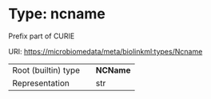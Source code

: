 
# Type: ncname


Prefix part of CURIE

URI: [https://microbiomedata/meta/biolinkml:types/Ncname](https://microbiomedata/meta/biolinkml:types/Ncname)

|  |  |  |
| --- | --- | --- |
| Root (builtin) type | | **NCName** |
| Representation | | str |
